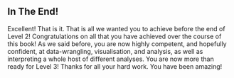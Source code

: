 
## In The End!

Excellent! That is it. That is all we wanted you to achieve before the end of Level 2! Congratulations on all that you have achieved over the course of this book! As we said before, you are now highly competent, and hopefully confident, at data-wrangling, visualisation, and analysis, as well as interpreting a whole host of different analyses. You are now more than ready for Level 3! Thanks for all your hard work. You have been amazing!
